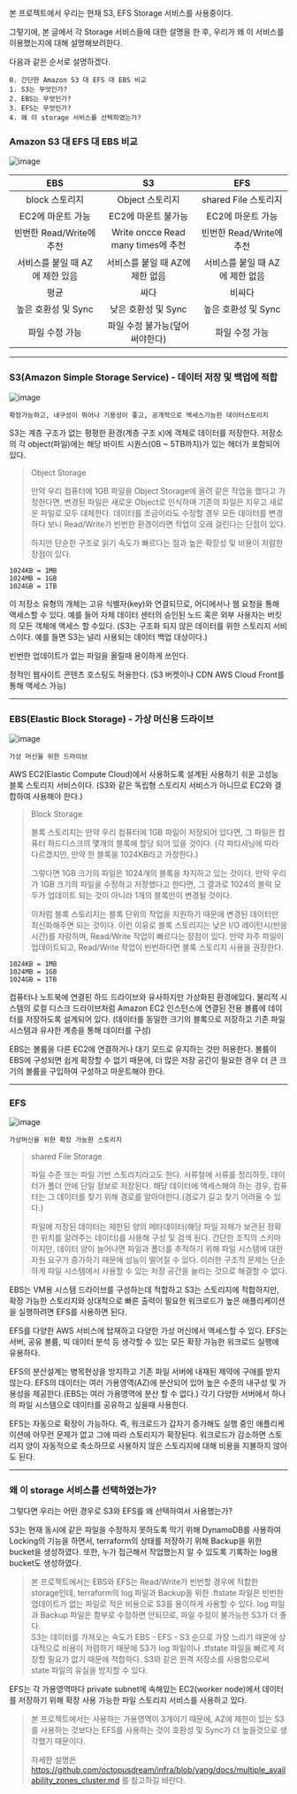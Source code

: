본 프로젝트에서 우리는 현재 S3, EFS Storage 서비스를 사용중이다.

그렇기에, 본 글에서 각 Storage 서비스들에 대한 설명을 한 후, 우리가 왜 이 서비스를 이용했는지에 대해 설명해보려한다.

다음과 같은 순서로 설명하겠다.
```
0. 간단한 Amazon S3 대 EFS 대 EBS 비교
1. S3는 무엇인가?
2. EBS는 무엇인가?
3. EFS는 무엇인가?
4. 왜 이 storage 서비스를 선택하였는가?
```
### Amazon S3 대 EFS 대 EBS 비교

![image](https://user-images.githubusercontent.com/88362207/202939003-45f76c65-7f1e-45b3-be38-ade383e7480e.png)

|EBS|S3|EFS|
|:---:|:---:|:---:|
|block 스토리지|Object 스토리지|shared File 스토리지|
|EC2에 마운트 가능|EC2에 마운트 불가능|EC2에 마운트 가능|
|빈번한 Read/Write에 추천| Write oncce Read many times에 추천|빈번한 Read/Write에 추천|
|서비스를 붙일 때 AZ에 제한 있음|서비스를 붙일 때 AZ에 제한 없음|서비스를 붙일 때 AZ에 제한 없음|
|평균|싸다|비싸다|
|높은 호환성 및 Sync|낮은 호환성 및 Sync|높은 호환성 및 Sync|
|파일 수정 가능|파일 수정 불가능(덮어써야한다)|파일 수정 가능|

---
### S3(Amazon Simple Storage Service) - 데이터 저장 및 백업에 적합
![image](https://user-images.githubusercontent.com/88362207/202969110-68792166-6c68-426a-980d-d555597b1ba0.png)

```
확장가능하고, 내구성이 뛰어나 기용성이 좋고, 공개적으로 액세스가능한 데이터스토리지
```

S3는 계층 구조가 없는 평평한 환경(계층 구조 x)에 객체로 데이터를 저장한다. 저장소의 각 object(파일)에는 해당 바이트 시퀀스(0B ~ 5TB까지)가 있는 헤더가 포함되어 있다.

> Object Storage 
>
> 만약 우리 컴퓨터에 1GB 파일을 Object Storage에 올려 같은 작업을 했다고 가정한다면, 변경된 파일은 새로운 Object로 인식하며 기존의 파일은 지우고 새로운 파일로 모두 대체한다. 데이터를 조금이라도 수정할 경우 모든 데이터를 변경하다 보니 Read/Write가 빈번한 환경이라면 작업이 오래 걸린다는 단점이 있다.
> 
> 하지만 단순한 구조로 읽기 속도가 빠르다는 점과 높은 확장성 및 비용이 저렴한 장점이 있다.

```
1024KB = 1MB
1024MB = 1GB
1024GB = 1TB
```

이 저장소 유형의 개체는 고유 식별자(key)와 연결되므로, 어디에서나 웹 요청을 통해 액세스할 수 있다. 예를 들어 자체 데이터 센터의 승인된 노드 혹은 외부 사용자는 버킷의 모든 객체에 액세스 할 수있다.
(S3는 구조화 되지 않은 데이터를 위한 스토리지 서비스이다. 예를 들면 S3는 널리 사용되는 데이터 백업 대상이다.)

빈번한 업데이트가 없는 파일을 올릴때 용이하게 쓰인다.

정적인 웹사이트 콘텐츠 호스팅도 허용한다. (S3 버켓이나 CDN AWS Cloud Front를 통해 액세스 가능)

---
### EBS(Elastic Block Storage) - 가상 머신용 드라이브
![image](https://user-images.githubusercontent.com/88362207/202969090-fe7a1c8c-9e47-4be6-a7ba-9f5c5d121978.png)

```
가상 머신을 위한 드라이브
```

AWS EC2(Elastic Compute Cloud)에서 사용하도록 설계된 사용하기 쉬운 고성능 블록 스토리지 서비스이다.
(S3와 같은 독립형 스토리지 서비스가 아니므로 EC2와 결합하여 사용해야 한다.)

> Block Storage
> 
> 블록 스토리지는 만약 우리 컴퓨터에 1GB 파일이 저장되어 있다면, 그 파일은 컴퓨터 하드디스크의 몇개의 블록에 할당 되어 있을 것이다. 
> (각 파티셔닝에 따라 다르겠지만, 만약 한 블록을 1024KB라고 가정한다.)
> 
> 그렇다면 1GB 크기의 파일은 1024개의 블록을 차지하고 있는 것이다. 
> 만약 우리가 1GB 크기의 파일을 수정하고 저장했다고 한다면, 그 결과로 1024의 블럭 모두가 업데이트 되는 것이 아니라 1개의 블록만이 변경될 것이다.
> 
> 이처럼 블록 스토리지는 블록 단위의 작업을 지원하기 때문에 변경된 데이터만 최신화해주면 되는 것이다. 
> 이런 이유로 블록 스토리지는 낮은 I/O 레이턴시(반응 시간)를 자랑하며, Read/Write 작업이 빠르다는 장점이 있다. 
> 만약 자주 파일이 업데이트되고, Read/Write 작업이 빈번하다면 블록 스토리지 사용을 권장한다.

```
1024KB = 1MB
1024MB = 1GB
1024GB = 1TB
```

컴퓨터나 노트북에 연결된 하드 드라이브와 유사하지만 가상화된 환경에있다. 물리적 시스템의 로컬 디스크 드라이브처럼 Amazon EC2 인스턴스에 연결된 전용 볼륨에 데이터를 저장하도록 설계되어 있다. (데이터를 동일한 크기의 블록으로 저장하고 기존 파일 시스템과 유사한 계층을 통해 데이터를 구성)

EBS는 볼륨을 다른 EC2에 연결하거나 대기 모드로 유지하는 것만 허용한다. 볼륨이 EBS에 구성되면 쉽게 확장할 수 없기 때문에, 더 많은 저장 공간이 필요한 경우 더  큰 크기의 볼륨을 구입하여 구성하고 마운트해야 한다.

---
### EFS
![image](https://user-images.githubusercontent.com/88362207/202969123-b14d743c-e552-405a-9859-14ba86741c97.png)

```
가상머신을 위한 확장 가능한 스토리지
```
> shared File Storage
> 
> 파일 수준 또는 파일 기반 스토리지라고도 한다.
> 서류철에 서류를 정리하듯, 데이터가 폴더 안에 단일 정보로 저장된다. 해당 데이터에 액세스해야 하는 경우, 컴퓨터는 그 데이터를 찾기 위해 경로를 알아야한다.(경로가 길고 찾기 어려울 수 있다.) 
> 
> 파일에 저장된 데이터는 제한된 양의 메타데이터(해당 파일 자체가 보관된 정확한 위치를 알려주는 데이터)를 사용해 구성 및 검색 된다. 간단한 조직의 스키마이지만, 데이터 양이 늘어나면 파일과 폴더를 추적하기 위해 파일 시스템에 대한 자원 요구가 증가하기 때문에 성능이 떨어질 수 있다. 이러한 구조적 문제는 단순하게 파일 시스템에서 사용할 수 있는 저장 공간을 늘리는 것으로 해결할 수 없다.

EBS는 VM용 시스템 드라이브를 구성하는데 적합하고 S3는 스토리지에 적합하지만, 확장 가능한 스토리지와 상대적으로 빠른 출력이 필요한 워크로드가 높은 애플리케이션을 실행하려면 EFS를 사용하면 된다.

EFS를 다양한 AWS 서비스에 탑재하고 다양한 가상 머신에서 액세스할 수 있다. EFS는 서버, 공유 볼륨, 빅 데이터 분석 등 생각할 수 있는 모든 확장 가능한 워크로드 실행에 유용하다.

EFS의 분산설계는 병목현상을 방지하고 기존 파일 서버에 내재된 제약에 구애를 받지 않는다. EFS의 데이터는 여러 가용영역(AZ)에 분산되어 있어 높은 수준의 내구성 및 가용성을 제공한다.(EBS는 여러 가용영역에 분산 할 수 없다.)
각기 다양한 서버에서 하나의 파일 시스템으로 데이터를 공유하고 싶을때 사용한다.

EFS는 자동으로 확장이 가능하다. 즉, 워크로드가 갑자기 증가해도 실행 중인 애플리케이션에 아무런 문제가 없고 그에 따라 스토리지가 확장된다. 워크로드가 감소하면 스토리지 양이 자동적으로 축소하므로 사용하지 않은 스토리지에 대해 비용을 지불하지 않아도 된다. 

---


### 왜 이 storage 서비스를 선택하였는가?
그렇다면 우리는 어떤 경우로 S3와 EFS를 왜 선택하여서 사용했는가?

S3는 현재 동시에 같은 파일을 수정하지 못하도록 막기 위해 DynamoDB를 사용하여 Locking의 기능을 하면서, terraform의 상태를 저장하기 위해 Backup을 위한 bucket을 생성하였다.
또한, 누가 접근해서 작업했는지 알 수 있도록 기록하는 log용 bucket도 생성하였다. 

> 본 프로젝트에서는 EBS와 EFS는 Read/Write가 빈번할 경우에 적합한 storage인데, terraform의 log 파일과 Backup을 위한 .ftstate 파일은 빈번한 업데이트가 없는 파일로 적은 비용으로 S3를 용이하게 사용할 수 있다.
> log 파일과 Backup 파일은 함부로 수정하면 안되므로, 파일 수정이 불가능한 S3가 더 좋다.  
> S3는 데이터를 가져오는 속도가 EBS - EFS - S3 순으로 가장 느리기 때문에 상대적으로 비용이 저렴하기 때문에 S3가 log 파일이나 .tfstate 파일을 빠르게 저장할 필요가 없기 때문에 적합하다. 
> S3와 같은 원격 저장소를 사용함으로써 state 파일의 유실을 방지할 수 있다.


EFS는 각 가용영역마다 private subnet에 속해있는 EC2(worker node)에서 데이터를 저장하기 위해 확장 사용 가능한 파일 스토리지 서비스를 사용하고 있다.

> 본 프로젝트에서는 사용하는 가용영역이 3개이기 때문에, AZ에 제한이 있는 S3를 사용하는 것보다는 EFS를 사용하는 것이 호환성 및 Sync가 더 높을것으로 생각했기 때문이다. 
> 
> 자세한 설명은 https://github.com/octopusdream/infra/blob/yang/docs/multiple_availability_zones_cluster.md 를 참고하길 바란다.

